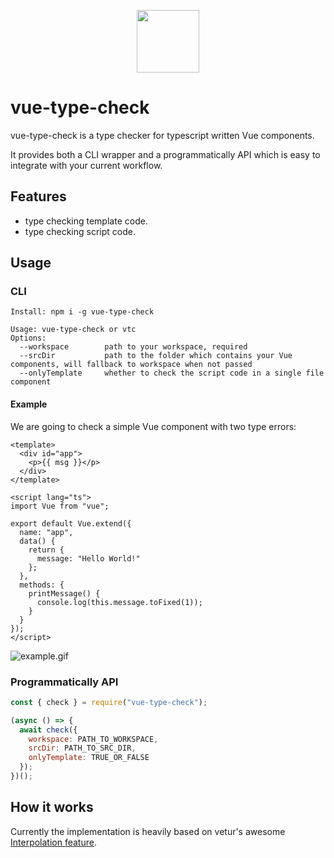 <p align="center">
  <img width="100px" height="100px" src="https://raw.githubusercontent.com/Yuyz0112/vue-type-check/master/assets/logo.png">
</p>

# vue-type-check

vue-type-check is a type checker for typescript written Vue components.

It provides both a CLI wrapper and a programmatically API which is easy to integrate with your current workflow.

## Features

- type checking template code.
- type checking script code.

## Usage

### CLI

```shell
Install: npm i -g vue-type-check

Usage: vue-type-check or vtc
Options:
  --workspace        path to your workspace, required
  --srcDir           path to the folder which contains your Vue components, will fallback to workspace when not passed
  --onlyTemplate     whether to check the script code in a single file component
```

#### Example

We are going to check a simple Vue component with two type errors:

```vue
<template>
  <div id="app">
    <p>{{ msg }}</p>
  </div>
</template>

<script lang="ts">
import Vue from "vue";

export default Vue.extend({
  name: "app",
  data() {
    return {
      message: "Hello World!"
    };
  },
  methods: {
    printMessage() {
      console.log(this.message.toFixed(1));
    }
  }
});
</script>
```

![example.gif](https://raw.githubusercontent.com/Yuyz0112/vue-type-check/master/assets/vtc.gif)

### Programmatically API

```js
const { check } = require("vue-type-check");

(async () => {
  await check({
    workspace: PATH_TO_WORKSPACE,
    srcDir: PATH_TO_SRC_DIR,
    onlyTemplate: TRUE_OR_FALSE
  });
})();
```

## How it works

Currently the implementation is heavily based on vetur's awesome [Interpolation feature](https://vuejs.github.io/vetur/interpolation.html).
